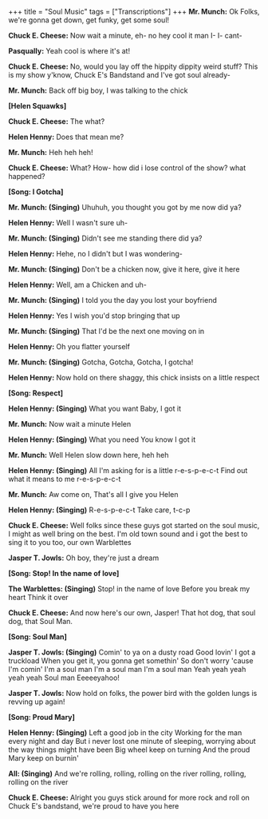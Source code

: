 +++
title = "Soul Music"
tags = ["Transcriptions"]
+++
**Mr. Munch:**
Ok Folks, we're gonna get down, get funky, get some soul!

**Chuck E. Cheese:**
Now wait a minute, eh- no hey cool it man I- I- cant- 

**Pasqually:**
Yeah cool is where it's at!

**Chuck E. Cheese:**
No, would you lay off the hippity dippity weird stuff? This is my show y'know, Chuck E's Bandstand and I've got soul already-

**Mr. Munch:**
Back off big boy, I was talking to the chick

**[Helen Squawks]**

**Chuck E. Cheese:**
The what?

**Helen Henny:**
Does that mean me?

**Mr. Munch:**
Heh heh heh!

**Chuck E. Cheese:**
What? How- how did i lose control of the show? what happened?

**[Song: I Gotcha]**

**Mr. Munch: (Singing)**
Uhuhuh, you thought you got by me now did ya?

**Helen Henny:**
Well I wasn't sure uh-

**Mr. Munch: (Singing)**
Didn't see me standing there did ya?

**Helen Henny:** 
Hehe, no I didn't but I was wondering-

**Mr. Munch: (Singing)**
Don't be a chicken now, give it here, give it here

**Helen Henny:**
Well, am a Chicken and uh-

**Mr. Munch: (Singing)**
I told you the day you lost your boyfriend

**Helen Henny:**
Yes I wish you'd stop bringing that up

**Mr. Munch: (Singing)**
That I'd be the next one moving on in

**Helen Henny:**
Oh you flatter yourself

**Mr. Munch: (Singing)**
Gotcha, Gotcha, Gotcha, I gotcha!

**Helen Henny:**
Now hold on there shaggy, this chick insists on a little respect

**[Song: Respect]**

**Helen Henny: (Singing)**
What you want
Baby, I got it

**Mr. Munch:**
Now wait a minute Helen

**Helen Henny: (Singing)**
What you need 
You know I got it 

**Mr. Munch:**
Well Helen slow down here, heh heh

**Helen Henny: (Singing)** 
All I'm asking for is a little r-e-s-p-e-c-t 
Find out what it means to me r-e-s-p-e-c-t

**Mr. Munch:**
Aw come on, That's all I give you Helen

**Helen Henny: (Singing)** 
R-e-s-p-e-c-t
Take care, t-c-p

**Chuck E. Cheese:** 
Well folks since these guys got started on the soul music, I might as well bring on the best. I'm old town sound and i got the best to sing it to you too, our own Warblettes

**Jasper T. Jowls:**
Oh boy, they're just a dream

**[Song: Stop! In the name of love]**

**The Warblettes: (Singing)**
Stop! in the name of love
Before you break my heart
Think it over

**Chuck E. Cheese:** 
And now here's our own, Jasper! That hot dog, that soul dog, that Soul Man.

**[Song: Soul Man]**

**Jasper T. Jowls: (Singing)**
Comin' to ya on a dusty road
Good lovin' I got a truckload
When you get it, you gonna get somethin'
So don't worry 'cause I'm comin'
I'm a soul man
I'm a soul man
I'm a soul man
Yeah yeah yeah yeah yeah
Soul man
Eeeeeyahoo!

**Jasper T. Jowls:**
Now hold on folks, the power bird with the golden lungs is revving up again!

**[Song: Proud Mary]**

**Helen Henny: (Singing)**
Left a good job in the city
Working for the man every night and day
But i never lost one minute of sleeping, worrying about the way things might have been
Big wheel keep on turning 
And the proud Mary keep on burnin'

**All: (Singing)**
And we're rolling, rolling, rolling on the river
rolling, rolling, rolling on the river

**Chuck E. Cheese:**
Alright you guys stick around for more rock and roll on Chuck E's bandstand, we're proud to have you here
